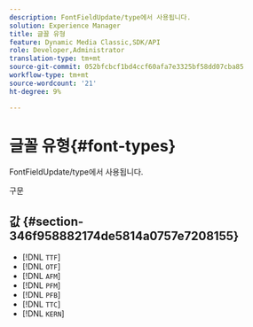 ```yaml
---
description: FontFieldUpdate/type에서 사용됩니다.
solution: Experience Manager
title: 글꼴 유형
feature: Dynamic Media Classic,SDK/API
role: Developer,Administrator
translation-type: tm+mt
source-git-commit: 052bfcbcf1bd4ccf60afa7e3325bf58dd07cba85
workflow-type: tm+mt
source-wordcount: '21'
ht-degree: 9%

---
```



# 글꼴 유형{#font-types}

FontFieldUpdate/type에서 사용됩니다.

구문

## 값 {#section-346f958882174de5814a0757e7208155}

* [!DNL `TTF`]
* [!DNL `OTF`]
* [!DNL `AFM`]
* [!DNL `PFM`]
* [!DNL `PFB`]
* [!DNL `TTC`]
* [!DNL `KERN`]

